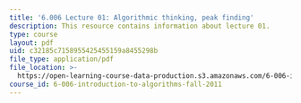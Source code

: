 ```yaml
---
title: '6.006 Lecture 01: Algorithmic thinking, peak finding'
description: This resource contains information about lecture 01.
type: course
layout: pdf
uid: c32185c7158955425455159a8455298b
file_type: application/pdf
file_location: >-
  https://open-learning-course-data-production.s3.amazonaws.com/6-006-introduction-to-algorithms-fall-2011/c32185c7158955425455159a8455298b_MIT6_006F11_lec01.pdf
course_id: 6-006-introduction-to-algorithms-fall-2011
---
```


